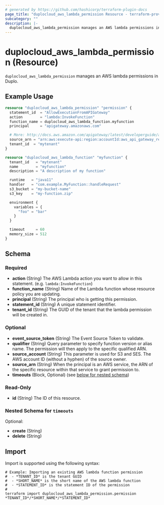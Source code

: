 ```yaml
---
# generated by https://github.com/hashicorp/terraform-plugin-docs
page_title: "duplocloud_aws_lambda_permission Resource - terraform-provider-duplocloud"
subcategory: ""
description: |-
  duplocloud_aws_lambda_permission manages an AWS lambda permissions in Duplo.
---
```


# duplocloud_aws_lambda_permission (Resource)

`duplocloud_aws_lambda_permission` manages an AWS lambda permissions in Duplo.

## Example Usage

```terraform
resource "duplocloud_aws_lambda_permission" "permission" {
  statement_id  = "AllowExecutionFromAPIGateway"
  action        = "lambda:InvokeFunction"
  function_name = duplocloud_aws_lambda_function.myfunction
  principal     = "apigateway.amazonaws.com"

  # More: http://docs.aws.amazon.com/apigateway/latest/developerguide/api-gateway-control-access-using-iam-policies-to-invoke-api.html
  source_arn = "arn:aws:execute-api:region:accountId:aws_api_gateway_rest_api.api.id/*/*/*"
  tenant_id  = "mytenant"
}

resource "duplocloud_aws_lambda_function" "myfunction" {
  tenant_id   = "mytenant"
  name        = "myfunction"
  description = "A description of my function"

  runtime   = "java11"
  handler   = "com.example.MyFunction::handleRequest"
  s3_bucket = "my-bucket-name"
  s3_key    = "my-function.zip"

  environment {
    variables = {
      "foo" = "bar"
    }
  }

  timeout     = 60
  memory_size = 512
}
```

<!-- schema generated by tfplugindocs -->
## Schema

### Required

- **action** (String) The AWS Lambda action you want to allow in this statement. (e.g. `lambda:InvokeFunction`)
- **function_name** (String) Name of the Lambda function whose resource policy you are updating.
- **principal** (String) The principal who is getting this permission.
- **statement_id** (String) A unique statement identifier.
- **tenant_id** (String) The GUID of the tenant that the lambda permission will be created in.

### Optional

- **event_source_token** (String) The Event Source Token to validate.
- **qualifier** (String) Query parameter to specify function version or alias name. The permission will then apply to the specific qualified ARN.
- **source_account** (String) This parameter is used for S3 and SES. The AWS account ID (without a hyphen) of the source owner.
- **source_arn** (String) When the principal is an AWS service, the ARN of the specific resource within that service to grant permission to.
- **timeouts** (Block, Optional) (see [below for nested schema](#nestedblock--timeouts))

### Read-Only

- **id** (String) The ID of this resource.

<a id="nestedblock--timeouts"></a>
### Nested Schema for `timeouts`

Optional:

- **create** (String)
- **delete** (String)

## Import

Import is supported using the following syntax:

```shell
# Example: Importing an existing AWS lambda function permission
#  - *TENANT_ID* is the tenant GUID
#  - *SHORT_NAME* is the short name of the AWS lambda function
#  - *STATEMENT_ID* is the statement ID of the permission
#
terraform import duplocloud_aws_lambda_permission.permission *TENANT_ID*/*SHORT_NAME*/*STATEMENT_ID*
```
